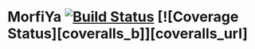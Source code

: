 # MorfiYa [![Build Status](https://travis-ci.org/desapp-unq-grupo-E-2017s2/MorfiYa-GrupoE.svg?branch=master)](https://travis-ci.org/desapp-unq-grupo-E-2017s2/MorfiYa-GrupoE) [![Coverage Status][coveralls_b]][coveralls_url]